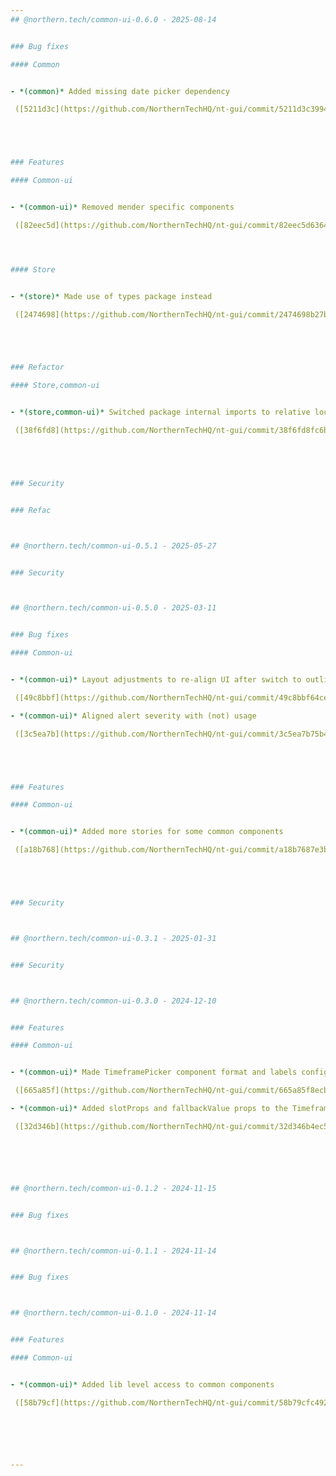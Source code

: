 ```yaml
---
## @northern.tech/common-ui-0.6.0 - 2025-08-14


### Bug fixes

#### Common


- *(common)* Added missing date picker dependency

 ([5211d3c](https://github.com/NorthernTechHQ/nt-gui/commit/5211d3c39947e5374858eb92358fdaa7ac3a1a91))  by @mzedel





### Features

#### Common-ui


- *(common-ui)* Removed mender specific components

 ([82eec5d](https://github.com/NorthernTechHQ/nt-gui/commit/82eec5d63642cae8f8a9cb24d2fd15379c61ff28))  by @mzedel




#### Store


- *(store)* Made use of types package instead

 ([2474698](https://github.com/NorthernTechHQ/nt-gui/commit/2474698b27b9c61a0201e4ee2671a39b5305339e))  by @mzedel





### Refactor

#### Store,common-ui


- *(store,common-ui)* Switched package internal imports to relative locations - to remove path mapping differences in vitest vs. tsup

 ([38f6fd8](https://github.com/NorthernTechHQ/nt-gui/commit/38f6fd8fc6b72caaf03f87bf2e7e9a9167aca6f0))  by @mzedel





### Security


### Refac



## @northern.tech/common-ui-0.5.1 - 2025-05-27


### Security



## @northern.tech/common-ui-0.5.0 - 2025-03-11


### Bug fixes

#### Common-ui


- *(common-ui)* Layout adjustments to re-align UI after switch to outlined inputs

 ([49c8bbf](https://github.com/NorthernTechHQ/nt-gui/commit/49c8bbf64cea2a91c0dcaec33e9ddbed3716437f))  by @aleksandrychev

- *(common-ui)* Aligned alert severity with (not) usage

 ([3c5ea7b](https://github.com/NorthernTechHQ/nt-gui/commit/3c5ea7b75b42957e83a515f606bf886535202078))  by @mzedel





### Features

#### Common-ui


- *(common-ui)* Added more stories for some common components

 ([a18b768](https://github.com/NorthernTechHQ/nt-gui/commit/a18b7687e3b38c99242c18377bf410c6361c2694))  by @mzedel





### Security



## @northern.tech/common-ui-0.3.1 - 2025-01-31


### Security



## @northern.tech/common-ui-0.3.0 - 2024-12-10


### Features

#### Common-ui


- *(common-ui)* Made TimeframePicker component format and labels configurable

 ([665a85f](https://github.com/NorthernTechHQ/nt-gui/commit/665a85f8ecbc0973d1c77f42e647a9a51511216b))  by @aleksandrychev

- *(common-ui)* Added slotProps and fallbackValue props to the TimeframePicker component

 ([32d346b](https://github.com/NorthernTechHQ/nt-gui/commit/32d346b4ec5a2570cceb889688056a20c7b33cdc))  by @aleksandrychev






## @northern.tech/common-ui-0.1.2 - 2024-11-15


### Bug fixes



## @northern.tech/common-ui-0.1.1 - 2024-11-14


### Bug fixes



## @northern.tech/common-ui-0.1.0 - 2024-11-14


### Features

#### Common-ui


- *(common-ui)* Added lib level access to common components

 ([58b79cf](https://github.com/NorthernTechHQ/nt-gui/commit/58b79cfc4922982c55015f8e46799bb3700f352b))  by @mzedel






---
```

